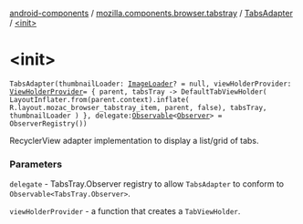 [android-components](../../index.md) / [mozilla.components.browser.tabstray](../index.md) / [TabsAdapter](index.md) / [&lt;init&gt;](./-init-.md)

# &lt;init&gt;

`TabsAdapter(thumbnailLoader: `[`ImageLoader`](../../mozilla.components.support.images.loader/-image-loader/index.md)`? = null, viewHolderProvider: `[`ViewHolderProvider`](../-view-holder-provider.md)` = { parent, tabsTray ->
        DefaultTabViewHolder(
                LayoutInflater.from(parent.context).inflate(
                        R.layout.mozac_browser_tabstray_item,
                        parent,
                        false),
                tabsTray,
                thumbnailLoader
        )
    }, delegate: `[`Observable`](../../mozilla.components.support.base.observer/-observable/index.md)`<`[`Observer`](../../mozilla.components.concept.tabstray/-tabs-tray/-observer/index.md)`> = ObserverRegistry())`

RecyclerView adapter implementation to display a list/grid of tabs.

### Parameters

`delegate` - TabsTray.Observer registry to allow `TabsAdapter` to conform to `Observable<TabsTray.Observer>`.

`viewHolderProvider` - a function that creates a `TabViewHolder`.